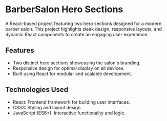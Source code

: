# BarberSalon Hero Sections
A React-based project featuring two hero sections designed for a modern barber salon. This project highlights sleek design, responsive layouts, and dynamic React components to create an engaging user experience.

## Features
- Two distinct hero sections showcasing the salon's branding.
- Responsive design for optimal display on all devices.
- Built using React for modular and scalable development.

## Technologies Used
- React: Frontend framework for building user interfaces.
- CSS3: Styling and layout design.
- JavaScript (ES6+): Interactive functionality and logic.

